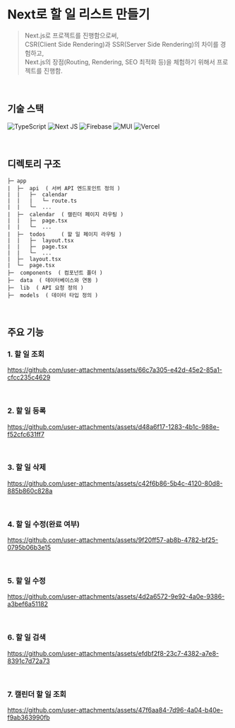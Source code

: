 # Next로 할 일 리스트 만들기
> Next.js로 프로젝트를 진행함으로써, <br />
> CSR(Client Side Rendering)과 SSR(Server Side Rendering)의 차이를 경험하고, <br />
> Next.js의 장점(Routing, Rendering, SEO 최적화 등)을 체험하기 위해서 프로젝트를 진행함.

<br />

## 기술 스택
![TypeScript](https://img.shields.io/badge/typescript-%23007ACC.svg?style=for-the-badge&logo=typescript&logoColor=white)
![Next JS](https://img.shields.io/badge/Next-black?style=for-the-badge&logo=next.js&logoColor=white)
![Firebase](https://img.shields.io/badge/firebase-a08021?style=for-the-badge&logo=firebase&logoColor=ffcd34)
![MUI](https://img.shields.io/badge/MUI-%230081CB.svg?style=for-the-badge&logo=mui&logoColor=white)
![Vercel](https://img.shields.io/badge/vercel-%23000000.svg?style=for-the-badge&logo=vercel&logoColor=white)

<br />

## 디렉토리 구조
```
├─ app
|  ├─  api  ( 서버 API 엔드포인트 정의 )
|  |   ├─  calendar
|  |   |   └─ route.ts
|  |   └─  ...
|  ├─  calendar  ( 캘린더 페이지 라우팅 )
|  |   ├─  page.tsx
|  |   └─  ...
|  ├─  todos     ( 할 일 페이지 라우팅 )
|  |   ├─  layout.tsx
|  |   ├─  page.tsx
|  |   └─  ...
|  ├─  layout.tsx
|  └─  page.tsx
├─  components  ( 컴포넌트 폴더 )
├─  data  ( 데이터베이스와 연동 )
├─  lib  ( API 요청 정의 )
├─  models  ( 데이터 타입 정의 )
```

<br />

## 주요 기능
### 1. 할 일 조회
https://github.com/user-attachments/assets/66c7a305-e42d-45e2-85a1-cfcc235c4629

<br />

### 2. 할 일 등록
https://github.com/user-attachments/assets/d48a6f17-1283-4b1c-988e-f52cfc631ff7

<br />

### 3. 할 일 삭제
https://github.com/user-attachments/assets/c42f6b86-5b4c-4120-80d8-885b860c828a

<br />

### 4. 할 일 수정(완료 여부)
https://github.com/user-attachments/assets/9f20ff57-ab8b-4782-bf25-0795b06b3e15

<br />

### 5. 할 일 수정
https://github.com/user-attachments/assets/4d2a6572-9e92-4a0e-9386-a3bef6a51182

<br />

### 6. 할 일 검색
https://github.com/user-attachments/assets/efdbf2f8-23c7-4382-a7e8-8391c7d72a73

<br />

### 7. 캘린더 할 일 조회
https://github.com/user-attachments/assets/47f6aa84-7d96-4a04-b40e-f9ab363990fb
